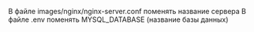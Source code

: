 В файле images/nginx/nginx-server.conf поменять название сервера
В файле .env поменять MYSQL_DATABASE (название базы данных)
